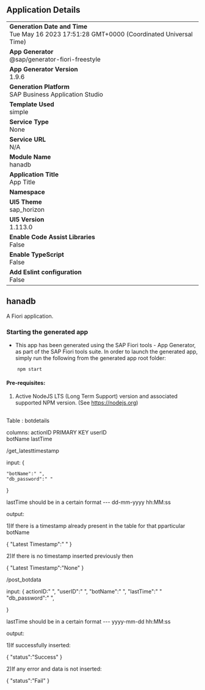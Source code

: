 ## Application Details
|               |
| ------------- |
|**Generation Date and Time**<br>Tue May 16 2023 17:51:28 GMT+0000 (Coordinated Universal Time)|
|**App Generator**<br>@sap/generator-fiori-freestyle|
|**App Generator Version**<br>1.9.6|
|**Generation Platform**<br>SAP Business Application Studio|
|**Template Used**<br>simple|
|**Service Type**<br>None|
|**Service URL**<br>N/A
|**Module Name**<br>hanadb|
|**Application Title**<br>App Title|
|**Namespace**<br>|
|**UI5 Theme**<br>sap_horizon|
|**UI5 Version**<br>1.113.0|
|**Enable Code Assist Libraries**<br>False|
|**Enable TypeScript**<br>False|
|**Add Eslint configuration**<br>False|

## hanadb

A Fiori application.

### Starting the generated app

-   This app has been generated using the SAP Fiori tools - App Generator, as part of the SAP Fiori tools suite.  In order to launch the generated app, simply run the following from the generated app root folder:

```
    npm start
```

#### Pre-requisites:

1. Active NodeJS LTS (Long Term Support) version and associated supported NPM version.  (See https://nodejs.org)











##




Table : botdetails

columns:     actionID  PRIMARY KEY
             userID    
             botName 
             lastTime


/get_latesttimestamp

input:
{
    
    "botName":" ",
    "db_password":" "
    
}

lastTime should be in a certain format  ---    dd-mm-yyyy hh:MM:ss

output:

1)If there is a timestamp already present in the table for that pparticular botName

{
    "Latest Timestamp":" "
}

2)If there is no timestamp inserted previously then

{
    "Latest Timestamp":"None"
}



/post_botdata

input:
{
    actionID:" ",
    "userID":" ",
    "botName":" ",
    "lastTime":" "
    "db_password":" ",

}

lastTime should be in a certain format  ---    yyyy-mm-dd hh:MM:ss

output:

1)If successfully inserted:

{
    "status":"Success"
}

2)If any error and data is not inserted:

{
    "status":"Fail"
}